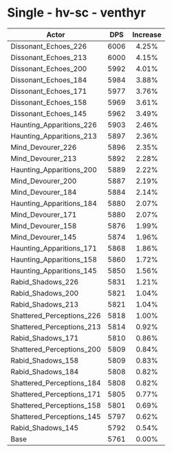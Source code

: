 # Single - hv-sc - venthyr
| Actor | DPS | Increase |
|---|:---:|:---:|
|Dissonant_Echoes_226|6006|4.25%|
|Dissonant_Echoes_213|6000|4.15%|
|Dissonant_Echoes_200|5992|4.01%|
|Dissonant_Echoes_184|5984|3.88%|
|Dissonant_Echoes_171|5977|3.76%|
|Dissonant_Echoes_158|5969|3.61%|
|Dissonant_Echoes_145|5962|3.49%|
|Haunting_Apparitions_226|5903|2.46%|
|Haunting_Apparitions_213|5897|2.36%|
|Mind_Devourer_226|5896|2.35%|
|Mind_Devourer_213|5892|2.28%|
|Haunting_Apparitions_200|5889|2.22%|
|Mind_Devourer_200|5887|2.19%|
|Mind_Devourer_184|5884|2.14%|
|Haunting_Apparitions_184|5880|2.07%|
|Mind_Devourer_171|5880|2.07%|
|Mind_Devourer_158|5876|1.99%|
|Mind_Devourer_145|5874|1.96%|
|Haunting_Apparitions_171|5868|1.86%|
|Haunting_Apparitions_158|5860|1.72%|
|Haunting_Apparitions_145|5850|1.56%|
|Rabid_Shadows_226|5831|1.21%|
|Rabid_Shadows_200|5821|1.04%|
|Rabid_Shadows_213|5821|1.04%|
|Shattered_Perceptions_226|5818|1.00%|
|Shattered_Perceptions_213|5814|0.92%|
|Rabid_Shadows_171|5810|0.86%|
|Shattered_Perceptions_200|5809|0.84%|
|Rabid_Shadows_158|5809|0.83%|
|Rabid_Shadows_184|5808|0.82%|
|Shattered_Perceptions_184|5808|0.82%|
|Shattered_Perceptions_171|5805|0.77%|
|Shattered_Perceptions_158|5801|0.69%|
|Shattered_Perceptions_145|5797|0.62%|
|Rabid_Shadows_145|5792|0.54%|
|Base|5761|0.00%|

